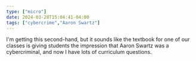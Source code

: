 ```yaml
---
type: ["micro"]
date: 2024-03-28T15:04:41-04:00
tags: ["cybercrime","Aaron Swartz"]
---
```

I'm getting this second-hand, but it sounds like the textbook for one of our classes is giving students the impression that Aaron Swartz was a cybercriminal, and now I have lots of curriculum questions.
